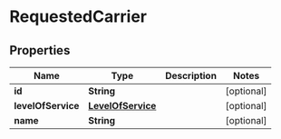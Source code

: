 
# RequestedCarrier

## Properties
Name | Type | Description | Notes
------------ | ------------- | ------------- | -------------
**id** | **String** |  |  [optional]
**levelOfService** | [**LevelOfService**](LevelOfService.md) |  |  [optional]
**name** | **String** |  |  [optional]



